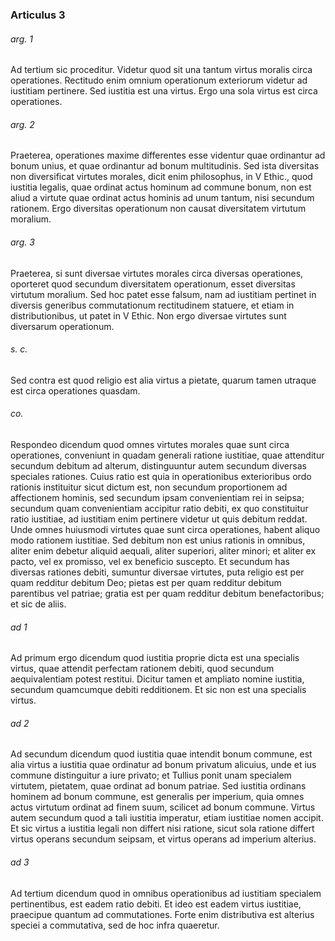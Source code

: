 ### Articulus 3

###### arg. 1
Ad tertium sic proceditur. Videtur quod sit una tantum virtus moralis circa operationes. Rectitudo enim omnium operationum exteriorum videtur ad iustitiam pertinere. Sed iustitia est una virtus. Ergo una sola virtus est circa operationes.

###### arg. 2
Praeterea, operationes maxime differentes esse videntur quae ordinantur ad bonum unius, et quae ordinantur ad bonum multitudinis. Sed ista diversitas non diversificat virtutes morales, dicit enim philosophus, in V Ethic., quod iustitia legalis, quae ordinat actus hominum ad commune bonum, non est aliud a virtute quae ordinat actus hominis ad unum tantum, nisi secundum rationem. Ergo diversitas operationum non causat diversitatem virtutum moralium.

###### arg. 3
Praeterea, si sunt diversae virtutes morales circa diversas operationes, oporteret quod secundum diversitatem operationum, esset diversitas virtutum moralium. Sed hoc patet esse falsum, nam ad iustitiam pertinet in diversis generibus commutationum rectitudinem statuere, et etiam in distributionibus, ut patet in V Ethic. Non ergo diversae virtutes sunt diversarum operationum.

###### s. c.
Sed contra est quod religio est alia virtus a pietate, quarum tamen utraque est circa operationes quasdam.

###### co.
Respondeo dicendum quod omnes virtutes morales quae sunt circa operationes, conveniunt in quadam generali ratione iustitiae, quae attenditur secundum debitum ad alterum, distinguuntur autem secundum diversas speciales rationes. Cuius ratio est quia in operationibus exterioribus ordo rationis instituitur sicut dictum est, non secundum proportionem ad affectionem hominis, sed secundum ipsam convenientiam rei in seipsa; secundum quam convenientiam accipitur ratio debiti, ex quo constituitur ratio iustitiae, ad iustitiam enim pertinere videtur ut quis debitum reddat. Unde omnes huiusmodi virtutes quae sunt circa operationes, habent aliquo modo rationem iustitiae. Sed debitum non est unius rationis in omnibus, aliter enim debetur aliquid aequali, aliter superiori, aliter minori; et aliter ex pacto, vel ex promisso, vel ex beneficio suscepto. Et secundum has diversas rationes debiti, sumuntur diversae virtutes, puta religio est per quam redditur debitum Deo; pietas est per quam redditur debitum parentibus vel patriae; gratia est per quam redditur debitum benefactoribus; et sic de aliis.

###### ad 1
Ad primum ergo dicendum quod iustitia proprie dicta est una specialis virtus, quae attendit perfectam rationem debiti, quod secundum aequivalentiam potest restitui. Dicitur tamen et ampliato nomine iustitia, secundum quamcumque debiti redditionem. Et sic non est una specialis virtus.

###### ad 2
Ad secundum dicendum quod iustitia quae intendit bonum commune, est alia virtus a iustitia quae ordinatur ad bonum privatum alicuius, unde et ius commune distinguitur a iure privato; et Tullius ponit unam specialem virtutem, pietatem, quae ordinat ad bonum patriae. Sed iustitia ordinans hominem ad bonum commune, est generalis per imperium, quia omnes actus virtutum ordinat ad finem suum, scilicet ad bonum commune. Virtus autem secundum quod a tali iustitia imperatur, etiam iustitiae nomen accipit. Et sic virtus a iustitia legali non differt nisi ratione, sicut sola ratione differt virtus operans secundum seipsam, et virtus operans ad imperium alterius.

###### ad 3
Ad tertium dicendum quod in omnibus operationibus ad iustitiam specialem pertinentibus, est eadem ratio debiti. Et ideo est eadem virtus iustitiae, praecipue quantum ad commutationes. Forte enim distributiva est alterius speciei a commutativa, sed de hoc infra quaeretur.

